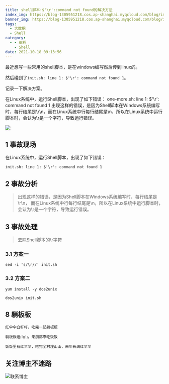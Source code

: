 ```yaml
---
title: shell脚本:$'\r':command not found的解决方法
index_img: https://blog-1305951218.cos.ap-shanghai.myqcloud.com/blog/image/articleBg/1(98).jpg
banner_img: https://blog-1305951218.cos.ap-shanghai.myqcloud.com/blog/image/articleBg/1(98).jpg
tags:
  - 大数据
  - Shell
category:
  - - 编程
    - Shell
date: 2021-10-18 09:13:56
---
```


最近想写一些常用的shell脚本，是在windows编写然后传到linux的。

然后碰到了`init.sh: line 1: $'\r': command not found 1`。

记录一下解决方案。

在Linux系统中，运行Shell脚本，出现了如下错误： one-more.sh: line 1: $'\r': command not found 1 出现这样的错误，是因为Shell脚本在Windows系统编写时，每行结尾是\r\n，而在Linux系统中行每行结尾是\n，所以在Linux系统中运行脚本时，会认为\r是一个字符，导致运行错误。

<!-- more -->

![](https://blog-1305951218.cos.ap-shanghai.myqcloud.com/blog/image/icon/touBuYinDaoGuanZhu.gif)
## 1 事故现场

在Linux系统中，运行Shell脚本，出现了如下错误：

```shell
init.sh: line 1: $'\r': command not found 1
```

## 2 事故分析

> 出现这样的错误，是因为Shell脚本在Windows系统编写时，每行结尾是\r\n， 而在Linux系统中行每行结尾是\n，所以在Linux系统中运行脚本时，会认为\r是一个字符，导致运行错误。

## 3 事故处理

> 去除Shell脚本的\r字符

### 3.1 方案一

```shell
sed -i 's/\r//' init.sh
```

### 3.2 方案二

```shell
yum install -y dos2unix
```

```shell
dos2unix init.sh
```

## 8 躺板板

`红伞伞白杆杆，吃完一起躺板板`

`躺板板埋山山，亲朋都来吃饭饭`

`饭饭里有红伞伞，吃完全村埋山山，来年长满红伞伞`

## 关注博主不迷路
![联系博主](https://blog-1305951218.cos.ap-shanghai.myqcloud.com/blog/image/icon/wechatFindMeNew.png)
